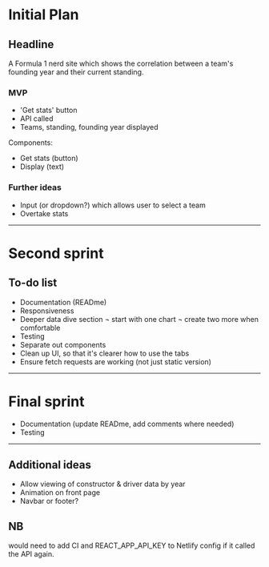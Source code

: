 # Initial Plan 

## Headline
A Formula 1 nerd site which shows the correlation between a team's founding year and their current standing.

### MVP
- 'Get stats' button
- API called
- Teams, standing, founding year displayed 

Components:
- Get stats (button)
- Display (text)

### Further ideas
- Input (or dropdown?) which allows user to select a team
- Overtake stats 

-------------------------------------

# Second sprint

## To-do list
- Documentation (READme)
- Responsiveness
- Deeper data dive section
    ¬ start with one chart
    ¬ create two more when comfortable
- Testing
- Separate out components
- Clean up UI, so that it's clearer how to use the tabs
- Ensure fetch requests are working (not just static version)


-------------------------------------

# Final sprint
- Documentation (update READme, add comments where needed)
- Testing

------------


## Additional ideas
- Allow viewing of constructor & driver data by year
- Animation on front page
- Navbar or footer?


## NB
would need to add CI and REACT_APP_API_KEY to Netlify config if it called the API again. 